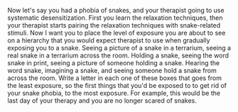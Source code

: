 Now let's say you had a phobia of snakes, and your therapist going to use
systematic desensitization. First you learn the relaxation techniques, then
your therapist starts pairing the relaxation techniques with snake-related
stimuli. Now I want you to place the level of exposure you are about to see on
a hierarchy that you would expect therapist to use when gradually exposing you
to a snake. Seeing a picture of a snake in a terrarium, seeing a real snake in
a terrarium across the room. Holding a snake, seeing the word snake in print,
seeing a picture of someone holding a snake. Hearing the word snake, imagining
a snake, and seeing someone hold a snake from across the room. Write a letter
in each one of these boxes that goes from the least exposure, so the first
things that you'd be exposed to to get rid of your snake phobia, to the most
exposure. For example, this would be the last day of your therapy and you are
no longer scared of snakes.
